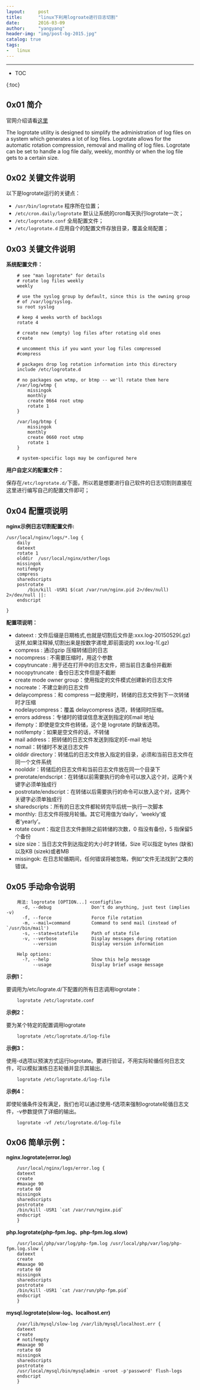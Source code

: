 ```yaml
---
layout:     post
title:      "linux下利用logroate进行日志切割"
date:       2016-03-09
author:     "yangyang"
header-img: "img/post-bg-2015.jpg"
catalog: true
tags:
-   linux
---
```


******

* TOC

{:toc}

<!-- more -->

## 0x01 简介

官网介绍请看[这里](http://linuxcommand.org/man_pages/logrotate8.html)

The logrotate utility is designed to simplify the administration of log files on a system which generates a lot of log files. Logrotate allows for the automatic rotation compression, removal and mailing of log files. Logrotate can be set to handle a log file daily, weekly, monthly or when the log file gets to a certain size.

## 0x02 关键文件说明

以下是logrotate运行的关键点：

* `/usr/bin/logrotate` 程序所在位置；
* `/etc/cron.daily/logrotate` 默认让系统的cron每天执行logrotate一次；
* `/etc/logrotate.conf` 全局配置文件；
* `/etc/logrotate.d` 应用自个的配置文件存放目录，覆盖全局配置；

## 0x03 关键文件说明

**系统配置文件：**

```
    # see "man logrotate" for details
    # rotate log files weekly
    weekly
    
    # use the syslog group by default, since this is the owning group
    # of /var/log/syslog.
    su root syslog
    
    # keep 4 weeks worth of backlogs
    rotate 4
    
    # create new (empty) log files after rotating old ones
    create
    
    # uncomment this if you want your log files compressed
    #compress
    
    # packages drop log rotation information into this directory
    include /etc/logrotate.d
    
    # no packages own wtmp, or btmp -- we'll rotate them here
    /var/log/wtmp {
        missingok
        monthly
        create 0664 root utmp
        rotate 1
    }
    
    /var/log/btmp {
        missingok
        monthly
        create 0660 root utmp
        rotate 1
    }
    
    # system-specific logs may be configured here

```

**用户自定义的配置文件：**

保存在`/etc/logrotate.d/`下面，所以若是想要进行自己软件的日志切割则直接在这里进行编写自己的配置文件即可；

## 0x04 配置项说明

**nginx示例日志切割配置文件:**

```
/usr/local/nginx/logs/*.log {
    daily   
    dateext 
    rotate 1
    olddir  /usr/local/nginx/other/logs
    missingok  
    notifempty 
    compress 
    sharedscripts 
    postrotate
        /bin/kill -USR1 $(cat /var/run/nginx.pid 2>/dev/null) 2>/dev/null ||:
    endscript

}
```

**配置项说明：**

* dateext : 文件后缀是日期格式,也就是切割后文件是:xxx.log-20150529(.gz) 这样,如果注释掉,切割出来是按数字递增,即前面说的 xxx.log-1(.gz)
* compress : 通过gzip 压缩转储旧的日志
* nocompress : 不需要压缩时，用这个参数
* copytruncate : 用于还在打开中的日志文件，把当前日志备份并截断
* nocopytruncate : 备份日志文件但是不截断
* create mode owner group：使用指定的文件模式创建新的日志文件
* nocreate：不建立新的日志文件
* delaycompress：和 compress 一起使用时，转储的日志文件到下一次转储时才压缩
* nodelaycompress：覆盖 delaycompress 选项，转储同时压缩。
* errors address：专储时的错误信息发送到指定的Email 地址
* ifempty：即使是空文件也转储，这个是 logrotate 的缺省选项。
* notifempty：如果是空文件的话，不转储
* mail address：把转储的日志文件发送到指定的E-mail 地址
* nomail：转储时不发送日志文件
* olddir directory：转储后的日志文件放入指定的目录，必须和当前日志文件在同一个文件系统
* noolddir：转储后的日志文件和当前日志文件放在同一个目录下
* prerotate/endscript：在转储以前需要执行的命令可以放入这个对，这两个关键字必须单独成行
* postrotate/endscript：在转储以后需要执行的命令可以放入这个对，这两个关键字必须单独成行
* sharedscripts：所有的日志文件都轮转完毕后统一执行一次脚本
* monthly: 日志文件将按月轮循。其它可用值为‘daily’，‘weekly’或者‘yearly’。
* rotate count：指定日志文件删除之前转储的次数，0 指没有备份，5 指保留5 个备份
* size size：当日志文件到达指定的大小时才转储，Size 可以指定 bytes (缺省)以及KB (sizek)或者MB
* missingok: 在日志轮循期间，任何错误将被忽略，例如“文件无法找到”之类的错误。

## 0x05 手动命令说明

```
    用法: logrotate [OPTION...] <configfile>
      -d, --debug               Don't do anything, just test (implies -v)
      -f, --force               Force file rotation
      -m, --mail=command        Command to send mail (instead of `/usr/bin/mail')
      -s, --state=statefile     Path of state file
      -v, --verbose             Display messages during rotation
          --version             Display version information
    
    Help options:
      -?, --help                Show this help message
          --usage               Display brief usage message
```

**示例1：**

要调用为/etc/lograte.d/下配置的所有日志调用logrotate：

```
    logrotate /etc/logrotate.conf
```

**示例2：**

要为某个特定的配置调用logrotate

```
    logrotate /etc/logrotate.d/log-file
```

**示例3：**

使用-d选项以预演方式运行logrotate。要进行验证，不用实际轮循任何日志文件，可以模拟演练日志轮循并显示其输出。

```
    logrotate /etc/logrotate.d/log-file
```

**示例4：**

即使轮循条件没有满足，我们也可以通过使用-f选项来强制logrotate轮循日志文件，-v参数提供了详细的输出。

```
    logrotate -vf /etc/logrotate.d/log-file
```


## 0x06 简单示例：

**nginx.logrotate(error.log)**

```
    /usr/local/nginx/logs/error.log {
    dateext
    create
    #maxage 90
    rotate 60
    missingok
    sharedscripts
    postrotate
    /bin/kill -USR1 `cat /var/run/nginx.pid`
    endscript
    }
```

**php.logrotate(php-fpm.log、php-fpm.log.slow)**

```
    /usr/local/php/var/log/php-fpm.log /usr/local/php/var/log/php-fpm.log.slow {
    dateext
    create
    #maxage 90
    rotate 60
    missingok
    sharedscripts
    postrotate
    /bin/kill -USR1 `cat /var/run/php-fpm.pid`
    endscript
    }
```

**mysql.logrotate(slow-log、localhost.err)**

```
    /var/lib/mysql/slow-log /var/lib/mysql/localhost.err {
    dateext
    create
    # notifempty
    #maxage 90
    rotate 60
    missingok
    sharedscripts
    postrotate
    /usr/local/mysql/bin/mysqladmin -uroot -p'password' flush-logs
    endscript
    }
```



